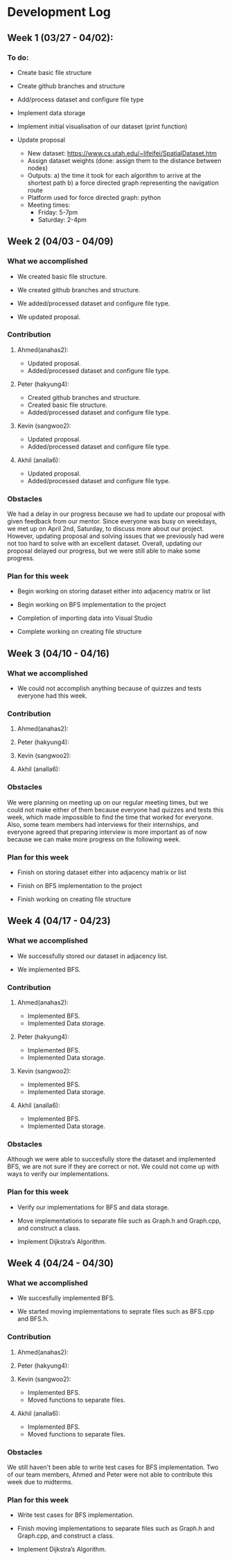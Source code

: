 # Development Log

## Week 1 (03/27 - 04/02):
### To do:
- Create basic file structure

- Create github branches and structure

- Add/process dataset and configure file type

- Implement data storage
- Implement initial visualisation of our dataset (print function)

- Update proposal
    - New dataset: https://www.cs.utah.edu/~lifeifei/SpatialDataset.htm
    - Assign dataset weights (done: assign them to the distance between nodes)
    - Outputs: 
        a) the time it took for each algorithm to arrive at the shortest path
        b) a force directed graph representing the navigation route
    - Platform used for force directed graph: python
    - Meeting times:
      - Friday: 5-7pm
      - Saturday: 2-4pm

## Week 2 (04/03 - 04/09)
### What we accomplished

- We created basic file structure.

- We created github branches and structure.

- We added/processed dataset and configure file type.

- We updated proposal.

### Contribution

1. Ahmed(anahas2):
    - Updated proposal.
    - Added/processed dataset and configure file type.

2. Peter (hakyung4): 
    - Created github branches and structure.
    - Created basic file structure.
    - Added/processed dataset and configure file type.

3. Kevin (sangwoo2):
    - Updated proposal.
    - Added/processed dataset and configure file type.

4. Akhil (analla6):
    - Updated proposal.
    - Added/processed dataset and configure file type.

### Obstacles
We had a delay in our progress because we had to update our proposal with given feedback from our mentor. Since everyone was busy on weekdays, we met up on April 2nd, Saturday, to discuss more about our project. However, updating proposal and solving issues that we previously had were not too hard to solve with an excellent dataset. Overall, updating our proposal delayed our progress, but we were still able to make some progress.

### Plan for this week
- Begin working on storing dataset either into adjacency matrix or list

- Begin working on BFS implementation to the project

- Completion of importing data into Visual Studio 

- Complete working on creating file structure

## Week 3 (04/10 - 04/16)
### What we accomplished

- We could not accomplish anything because of quizzes and tests everyone had this week. 

### Contribution

1. Ahmed(anahas2):

2. Peter (hakyung4): 

3. Kevin (sangwoo2):

4. Akhil (analla6):

### Obstacles
We were planning on meeting up on our regular meeting times, but we could not make either of them because everyone had quizzes and tests this week, which made impossible to find the time that worked for everyone. Also, some team members had interviews for their internships, and everyone agreed that preparing interview is more important as of now because we can make more progress on the following week.

### Plan for this week
- Finish on storing dataset either into adjacency matrix or list

- Finish on BFS implementation to the project

- Finish working on creating file structure

## Week 4 (04/17 - 04/23)
### What we accomplished

- We successfully stored our dataset in adjacency list.

- We implemented BFS.

### Contribution

1. Ahmed(anahas2): 
    - Implemented BFS.
    - Implemented Data storage.

2. Peter (hakyung4):
    - Implemented BFS.
    - Implemented Data storage.

3. Kevin (sangwoo2):
    - Implemented BFS.
    - Implemented Data storage.

4. Akhil (analla6): 
    - Implemented BFS.
    - Implemented Data storage.

### Obstacles
Although we were able to succesfully store the dataset and implemented BFS, we are not sure if they are correct or not. We could not come up with ways to verify our implementations.

### Plan for this week
- Verify our implementations for BFS and data storage.

- Move implementations to separate file such as Graph.h and Graph.cpp, and construct a class.

- Implement Dijkstra’s Algorithm.

## Week 4 (04/24 - 04/30)
### What we accomplished

- We succesfully implemented BFS.

- We started moving implementations to seprate files such as BFS.cpp and BFS.h.

### Contribution
1. Ahmed(anahas2): 

2. Peter (hakyung4):


3. Kevin (sangwoo2):
    - Implemented BFS.
    - Moved functions to separate files. 

4. Akhil (analla6): 
    - Implemented BFS.
    - Moved functions to separate files. 

### Obstacles
We still haven't been able to write test cases for BFS implementation. Two of our team members, Ahmed and Peter were not able to contribute this week due to midterms.

### Plan for this week
- Write test cases for BFS implementation.

- Finish moving implementations to separate files such as Graph.h and Graph.cpp, and construct a class.

- Implement Dijkstra’s Algorithm.